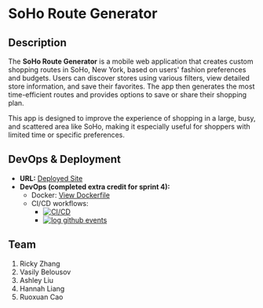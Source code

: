 # SoHo Route Generator

## Description

The **SoHo Route Generator** is a mobile web application that creates custom shopping routes in SoHo, New York, based on users' fashion preferences and budgets. Users can discover stores using various filters, view detailed store information, and save their favorites. The app then generates the most time-efficient routes and provides options to save or share their shopping plan.

This app is designed to improve the experience of shopping in a large, busy, and scattered area like SoHo, making it especially useful for shoppers with limited time or specific preferences.

## DevOps & Deployment

- **URL:** [Deployed Site](https://sohoshopper.xyz/)
- **DevOps (completed extra credit for sprint 4):**
  - Docker: [View Dockerfile](https://github.com/agiledev-students-fall2024/4-final-project-avocado-the-study-space-tracker/blob/master/docker-compose.yml)
  - CI/CD workflows:
    - [![CI/CD](https://github.com/agiledev-students-fall2024/4-final-project-avocado-the-study-space-tracker/actions/workflows/main.yml/badge.svg)](https://github.com/agiledev-students-fall2024/4-final-project-avocado-the-study-space-tracker/actions/workflows/main.yml)
    - [![log github events](https://github.com/agiledev-students-fall2024/4-final-project-avocado-the-study-space-tracker/actions/workflows/event-logger.yml/badge.svg)](https://github.com/agiledev-students-fall2024/4-final-project-avocado-the-study-space-tracker/actions/workflows/event-logger.yml)

## Team

1. Ricky Zhang
2. Vasily Belousov
3. Ashley Liu
4. Hannah Liang
5. Ruoxuan Cao
